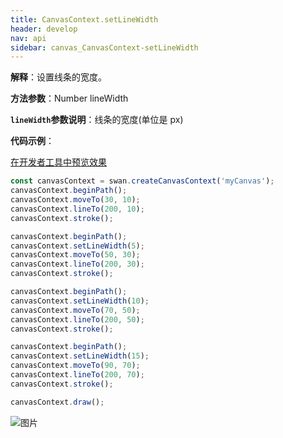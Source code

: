 ```yaml
---
title: CanvasContext.setLineWidth
header: develop
nav: api
sidebar: canvas_CanvasContext-setLineWidth
---
```


 

**解释**：设置线条的宽度。

**方法参数**：Number lineWidth

**`lineWidth`参数说明**：线条的宽度(单位是 px)

**代码示例**：

<a href="swanide://fragment/4e19cb2db62b79cb68943f3971dd54101573720541344" title="在开发者工具中预览效果" target="_self">在开发者工具中预览效果</a>

```js
const canvasContext = swan.createCanvasContext('myCanvas');
canvasContext.beginPath();
canvasContext.moveTo(30, 10);
canvasContext.lineTo(200, 10);
canvasContext.stroke();

canvasContext.beginPath();
canvasContext.setLineWidth(5);
canvasContext.moveTo(50, 30);
canvasContext.lineTo(200, 30);
canvasContext.stroke();

canvasContext.beginPath();
canvasContext.setLineWidth(10);
canvasContext.moveTo(70, 50);
canvasContext.lineTo(200, 50);
canvasContext.stroke();

canvasContext.beginPath();
canvasContext.setLineWidth(15);
canvasContext.moveTo(90, 70);
canvasContext.lineTo(200, 70);
canvasContext.stroke();

canvasContext.draw();
```

![图片](../../../../img/api/canvas/setLineWidth.png)

